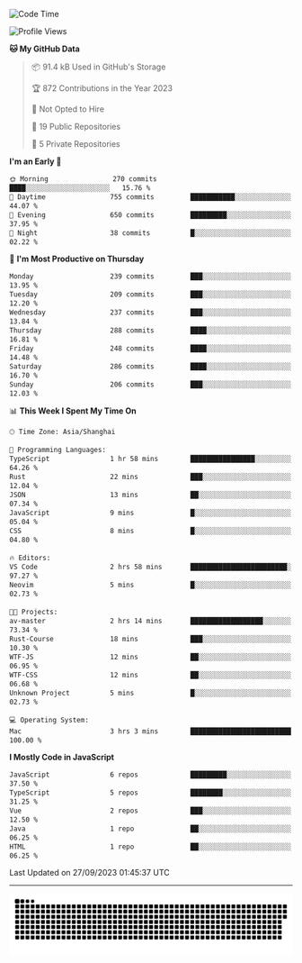 <!--
<picture>
  <source
    srcset="https://github-readme-stats.vercel.app/api?username=kevinxft&show_icons=true&theme=dark"
    media="(prefers-color-scheme: dark)"
  />
  <source
    srcset="https://github-readme-stats.vercel.app/api?username=kevinxft&show_icons=true"
    media="(prefers-color-scheme: light), (prefers-color-scheme: no-preference)"
  />
  <img src="https://github-readme-stats.vercel.app/api?username=kevinxft&show_icons=true" />
</picture>
-->

<!--START_SECTION:waka-->
![Code Time](http://img.shields.io/badge/Code%20Time-1%2C258%20hrs%2055%20mins-blue)

![Profile Views](http://img.shields.io/badge/Profile%20Views-0-blue)

**🐱 My GitHub Data** 

> 📦 91.4 kB Used in GitHub's Storage 
 > 
> 🏆 872 Contributions in the Year 2023
 > 
> 🚫 Not Opted to Hire
 > 
> 📜 19 Public Repositories 
 > 
> 🔑 5 Private Repositories 
 > 
**I'm an Early 🐤** 

```text
🌞 Morning                270 commits         ████░░░░░░░░░░░░░░░░░░░░░   15.76 % 
🌆 Daytime                755 commits         ███████████░░░░░░░░░░░░░░   44.07 % 
🌃 Evening                650 commits         █████████░░░░░░░░░░░░░░░░   37.95 % 
🌙 Night                  38 commits          █░░░░░░░░░░░░░░░░░░░░░░░░   02.22 % 
```
📅 **I'm Most Productive on Thursday** 

```text
Monday                   239 commits         ███░░░░░░░░░░░░░░░░░░░░░░   13.95 % 
Tuesday                  209 commits         ███░░░░░░░░░░░░░░░░░░░░░░   12.20 % 
Wednesday                237 commits         ███░░░░░░░░░░░░░░░░░░░░░░   13.84 % 
Thursday                 288 commits         ████░░░░░░░░░░░░░░░░░░░░░   16.81 % 
Friday                   248 commits         ████░░░░░░░░░░░░░░░░░░░░░   14.48 % 
Saturday                 286 commits         ████░░░░░░░░░░░░░░░░░░░░░   16.70 % 
Sunday                   206 commits         ███░░░░░░░░░░░░░░░░░░░░░░   12.03 % 
```


📊 **This Week I Spent My Time On** 

```text
🕑︎ Time Zone: Asia/Shanghai

💬 Programming Languages: 
TypeScript               1 hr 58 mins        ████████████████░░░░░░░░░   64.26 % 
Rust                     22 mins             ███░░░░░░░░░░░░░░░░░░░░░░   12.04 % 
JSON                     13 mins             ██░░░░░░░░░░░░░░░░░░░░░░░   07.34 % 
JavaScript               9 mins              █░░░░░░░░░░░░░░░░░░░░░░░░   05.04 % 
CSS                      8 mins              █░░░░░░░░░░░░░░░░░░░░░░░░   04.80 % 

🔥 Editors: 
VS Code                  2 hrs 58 mins       ████████████████████████░   97.27 % 
Neovim                   5 mins              █░░░░░░░░░░░░░░░░░░░░░░░░   02.73 % 

🐱‍💻 Projects: 
av-master                2 hrs 14 mins       ██████████████████░░░░░░░   73.34 % 
Rust-Course              18 mins             ███░░░░░░░░░░░░░░░░░░░░░░   10.30 % 
WTF-JS                   12 mins             ██░░░░░░░░░░░░░░░░░░░░░░░   06.95 % 
WTF-CSS                  12 mins             ██░░░░░░░░░░░░░░░░░░░░░░░   06.68 % 
Unknown Project          5 mins              █░░░░░░░░░░░░░░░░░░░░░░░░   02.73 % 

💻 Operating System: 
Mac                      3 hrs 3 mins        █████████████████████████   100.00 % 
```

**I Mostly Code in JavaScript** 

```text
JavaScript               6 repos             █████████░░░░░░░░░░░░░░░░   37.50 % 
TypeScript               5 repos             ████████░░░░░░░░░░░░░░░░░   31.25 % 
Vue                      2 repos             ███░░░░░░░░░░░░░░░░░░░░░░   12.50 % 
Java                     1 repo              ██░░░░░░░░░░░░░░░░░░░░░░░   06.25 % 
HTML                     1 repo              ██░░░░░░░░░░░░░░░░░░░░░░░   06.25 % 
```




 Last Updated on 27/09/2023 01:45:37 UTC
<!--END_SECTION:waka-->

---

<picture>
  <source media="(prefers-color-scheme: dark)" srcset="https://raw.githubusercontent.com/kevinxft/kevinxft/output/github-contribution-grid-snake-dark.svg">
  <source media="(prefers-color-scheme: light)" srcset="https://raw.githubusercontent.com/kevinxft/kevinxft/output/github-contribution-grid-snake.svg">
  <img alt="github contribution grid snake animation" src="https://raw.githubusercontent.com/kevinxft/kevinxft/output/github-contribution-grid-snake.svg">
</picture>